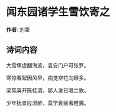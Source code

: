 # 闻东园诸学生雪饮寄之

**作者**: 刘挚

## 诗词内容

大雪填虚翻海波，袁安门户可张罗。

寒惊春絮因风早，病觉空花向眼多。

梁苑喜开陈桂酒，郢人谁已唱兰歌。

少年抚景应须醉，莫学衰翁著睡魔。

